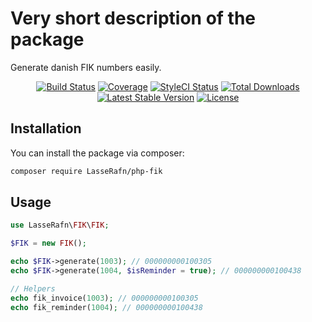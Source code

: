 # Very short description of the package

Generate danish FIK numbers easily.

<p align="center"> 
<a href="https://travis-ci.org/LasseRafn/php-fik"><img src="https://img.shields.io/travis/LasseRafn/php-fik.svg?style=flat-square" alt="Build Status"></a>
<a href="https://coveralls.io/github/LasseRafn/php-fik"><img src="https://img.shields.io/coveralls/LasseRafn/php-fik.svg?style=flat-square" alt="Coverage"></a>
<a href="https://styleci.io/repos/93155252"><img src="https://styleci.io/repos/93155252/shield?branch=master" alt="StyleCI Status"></a>
<a href="https://packagist.org/packages/lasserafn/php-fik"><img src="https://img.shields.io/packagist/dt/lasserafn/php-fik.svg?style=flat-square" alt="Total Downloads"></a>
<a href="https://packagist.org/packages/lasserafn/php-fik"><img src="https://img.shields.io/packagist/v/lasserafn/php-fik.svg?style=flat-square" alt="Latest Stable Version"></a>
<a href="https://packagist.org/packages/lasserafn/php-fik"><img src="https://img.shields.io/packagist/l/lasserafn/php-fik.svg?style=flat-square" alt="License"></a>
</p>

## Installation

You can install the package via composer:

```bash
composer require LasseRafn/php-fik
```

## Usage

``` php
use LasseRafn\FIK\FIK;

$FIK = new FIK();

echo $FIK->generate(1003); // 000000000100305
echo $FIK->generate(1004, $isReminder = true); // 000000000100438

// Helpers
echo fik_invoice(1003); // 000000000100305
echo fik_reminder(1004); // 000000000100438
```
